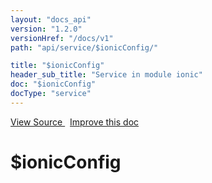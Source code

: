 ```yaml
---
layout: "docs_api"
version: "1.2.0"
versionHref: "/docs/v1"
path: "api/service/$ionicConfig/"

title: "$ionicConfig"
header_sub_title: "Service in module ionic"
doc: "$ionicConfig"
docType: "service"
---
```


<div class="improve-docs">
  <a href='http://github.com/driftyco/ionic/tree/1.x/js/angular/service/ionicConfig.js#L640'>
    View Source
  </a>
  &nbsp;
  <a href='http://github.com/driftyco/ionic/edit/1.x/js/angular/service/ionicConfig.js#L640'>
    Improve this doc
  </a>
</div>




<h1 class="api-title">

  $ionicConfig



</h1>
















  

  
  
  






